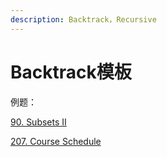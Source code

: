 ```yaml
---
description: Backtrack，Recursive
---
```


# Backtrack模板



例题：

[90. Subsets II](https://bhnigw.gitbook.io/leetcode/leetcode-90.-subsets-ii)

[207. Course Schedule](https://bhnigw.gitbook.io/leetcode/leetcode-207.-course-schedule)

